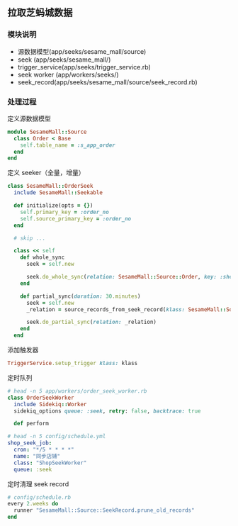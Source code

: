 ## 拉取芝蚂城数据

### 模块说明

- 源数据模型(app/seeks/sesame_mall/source)
- seek (app/seeks/sesame_mall/)
- trigger_service(app/seeks/trigger_service.rb)
- seek worker (app/workers/seeks/)
- seek_record(app/seeks/sesame_mall/source/seek_record.rb)

### 处理过程

定义源数据模型

```ruby
module SesameMall::Source
  class Order < Base
    self.table_name = :s_app_order
  end
end
```

定义 seeker（全量，增量）

```ruby
class SesameMall::OrderSeek
  include SesameMall::Seekable

  def initialize(opts = {})
    self.primary_key = :order_no
    self.source_primary_key = :order_no
  end

  # skip ...

  class << self
    def whole_sync
      seek = self.new

      seek.do_whole_sync(relation: SesameMall::Source::Order, key: :shop_id)
    end

    def partial_sync(duration: 30.minutes)
      seek = self.new
      _relation = source_records_from_seek_record(klass: SesameMall::Source::Order, duration: duration)

      seek.do_partial_sync(relation: _relation)
    end
  end
```

添加触发器

```ruby
TriggerService.setup_trigger klass: klass
```

定时队列

```ruby
# head -n 5 app/workers/order_seek_worker.rb
class OrderSeekWorker
  include Sidekiq::Worker
  sidekiq_options queue: :seek, retry: false, backtrace: true

  def perform
```

```yaml
# head -n 5 config/schedule.yml
shop_seek_job:
  cron: "*/5 * * * *"
  name: "同步店铺"
  class: "ShopSeekWorker"
  queue: :seek
```

定时清理 seek record

```ruby
# config/schedule.rb
every 2.weeks do
  runner "SesameMall::Source::SeekRecord.prune_old_records"
end
```